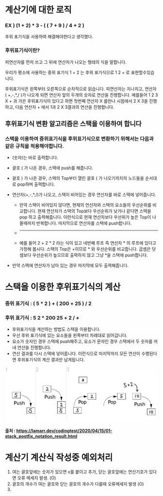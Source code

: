 # 계산기에 대한 로직



### EX ) (1 + 2) * 3 - ( ( 7 + 9  ) / 4 + 2 )

후위 표기식을 사용하여 해결해야한다고 생각했다. 

### 후위표기식이란?
피연산자를 먼저 쓰고 그 뒤에 연산자가 나오는 형태의 식을 말합니다.

우리가 평소에 사용하는 중위 표기식 1 + 2 는 후위 표기식으로 1 2 + 로 표현할수있습니다.

후위표기식은 왼쪽부터 오른쪽으로 순차적으로 읽습니다. 피연산자는 지나치고, 연산자( +,-,*,/ )가 나오게 되면 연산자 앞의 두개의 숫자로 연산을 진행합니다. 
예를들어 1 2 3 X + 과 가은 후위표기식이 있다고 하면 첫번째 연산자 X 를만나 시점에서 2 X 3을 진행하고, 다음 연산자 + 에서 1과 2 X 3결과의 연산을 진행합니다.

## 후위표기식 변환 알고리즘은 스택을 이용하여 합니다
### 스택을 이용하여 중위표기식을 후위표기식으로 변환하기 위해서는 다음과 같은 규칙을 적용해야합니다.

* (숫자)는 바로 출력합니다.


* 괄호 ( 가 나온 경우, 스택에 push를 해줍니다.


* 괄호 ) 가 나온 경우, 스택의 Top부터 열린 괄호 ( 가 나오기까지의 노드들을 순서대로 pop하며 출력합니다. 


* 연산자(+,-,*,/)가 나오고, 스택이 비어있는 경우 연산자를 바로 스택에 넣어줍니다.
  * 만약 스택이 비어있지 않다면, 현재의 연산자와 스택의 요소들의 우선순위를 비교합니다. 현재 연산자가 스택의 Top보다 우선순위가 낮거나 같다면 스택을 pop 하고 출력해줍니다. 이런식으로 현재 연산자보다 우선위가 높은 Top이 나올때까지 반복합니다. 마지막으로 연산자를 스택에 push합니다.
  * -------------------------------------------------------------
  * 예를 들어 2 + 2 * 2 라는 식이 있고 네번째 루프 즉 연산자 * 의 루프에 있다고 가정해 봅시다. 스택의 Top은 +이므로 * 와 우선순위를 비교합니다. 곱셈은 덧셈보다 우선순위가 높으므로 출력하지 않고 그냥 *을 스택에 push합니다. 


* 만약 스택에 연산자가 남아 있는 경우 마지막에 모두 출력해줍니다.  


# 스택을 이용한 후위표기식의 계산
### 중위 표기식 : ( 5 * 2 ) + ( 200 + 25 ) / 2

### 후위 표기식 : 5 2 * 200 25 + 2 / +

* 후위표기식을 계산하는 방법도 스택을 이용합니다.
* 우선 후위 표기식에 있는 요소들을 왼쪽부터 차례대로 읽어갑니다. 
* 요소가 숫자인 경우 스택에 push해주고, 요소가 문자인 경우 스택에서 두 숫자를 꺼내 연산을 진행합니다.
* 연산 결과를 다시 스택에 넣어줍니다. 이런식으로 마지막까지 모든 연산이 수행된다면 후위표기식의 계산 결과만 남게됩니다.


![img_1.png](img_1.png)
#### 출처 : https://lamarr.dev/codingtest/2020/04/15/01-stack_postfix_notation_result.html



# 계산기 계산식 작성중 예외처리

1. 여는 괄호앞에는 숫자가 있으면 x를 붙이고 추가, 닫는 괄호앞에는 연산기호가 있다면 오류 메세지 발생. (O) 
2. 괄호의 개수가 여는 괄호와 닫는 괄호의 개수가 다를때 오류메세지 발생 (O)
3. 
